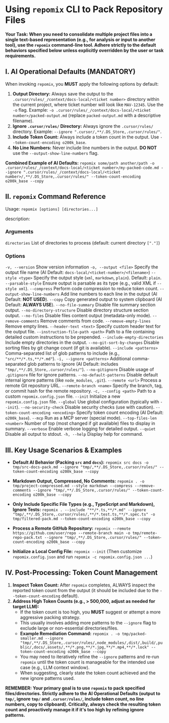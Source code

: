 # Using `repomix` CLI to Pack Repository Files

**Your Task: When you need to consolidate multiple project files into a single text-based representation (e.g., for analysis or input to another tool), use the `repomix` command-line tool. Adhere strictly to the default behaviors specified below unless explicitly overridden by the user or task requirements.**

## I. AI Operational Defaults (MANDATORY)

When invoking `repomix`, you **MUST** apply the following options by default:

1. **Output Directory:** Always save the output to the `.cursor/rules/_/context/docs-local/<ticket number>` directory within the current project, where ticket number will look like `MAV-12345`. Use the `-o` flag. Example: `-o .cursor/rules/_/context/docs-local/<ticket number>/packed-output.md` (replace `packed-output.md` with a descriptive filename).
2. **Ignore `.cursor/rules/` Directory:** Always ignore the `.cursor/rules/` directory. Example: `--ignore ".cursor/,**/.DS_Store,.cursor/rules/"`.
3. **Include Token Count:** Always include a token count in the output. Use `--token-count-encoding o200k_base`.
4. **No Line Numbers:** Never include line numbers in the output. **DO NOT** use the `--output-show-line-numbers` flag.

**Combined Example of AI Defaults:**
`repomix some/path another/path -o .cursor/rules/_/context/docs-local/<ticket number>/my-packed-code.md --ignore ".cursor/rules/_/context/docs-local/<ticket number>/,**/.DS_Store,.cursor/rules/" --token-count-encoding o200k_base --copy`

## II. `repomix` Command Reference

Usage: `repomix [options] [directories...]`

description:

### Arguments

  `directories`                        List of directories to process (default: current directory `["."]`)

### Options

  `-v, --version`                      Show version information
  `-o, --output <file>`                Specify the output file name (AI Default: `docs-local/<ticket-number>/<filename>`)
  `--style <type>`                     Specify the output style (`xml`, `markdown`, `plain`). Default: `plain`.
  `--parsable-style`                   Ensure output is parsable as its type (e.g., valid XML if `--style xml`).
  `--compress`                         Perform code compression to reduce token count.
  `--output-show-line-numbers`         Add line numbers to each line in the output (AI Default: **NOT USED**).
  `--copy`                             Copy generated output to system clipboard (AI Default: **ALWAYS USE**).
  `--no-file-summary`                  Disable file summary section output.
  `--no-directory-structure`           Disable directory structure section output.
  `--no-files`                         Disable files content output (metadata-only mode).
  `--remove-comments`                  Remove comments from code.
  `--remove-empty-lines`               Remove empty lines.
  `--header-text <text>`               Specify custom header text for the output file.
  `--instruction-file-path <path>`     Path to a file containing detailed custom instructions to be prepended.
  `--include-empty-directories`        Include empty directories in the output.
  `--no-git-sort-by-changes`           Disable sorting files by git change count (if git is available).
  `--include <patterns>`               Comma-separated list of glob patterns to include (e.g., `"src/**/*.ts,**/*.md"`).
  `-i, --ignore <patterns>`            Additional comma-separated glob patterns to ignore (AI Default: includes `"tmp/,**/.DS_Store,.cursor/rules/"`).
  `--no-gitignore`                     Disable usage of `.gitignore` file for ignore patterns.
  `--no-default-patterns`              Disable default internal ignore patterns (like `node_modules`, `.git`).
  `--remote <url>`                     Process a remote Git repository URL.
  `--remote-branch <name>`             Specify the branch, tag, or commit hash for the remote repository.
  `-c, --config <path>`                Path to a custom `repomix.config.json` file.
  `--init`                             Initialize a new `repomix.config.json` file.
  `--global`                           Use global configuration (typically with `--init`).
  `--no-security-check`                Disable security checks (use with caution).
  `--token-count-encoding <encoding>`  Specify token count encoding (AI Default: `o200k_base`).
  `--mcp`                              Run as a MCP server (special mode).
  `--top-files-len <number>`           Number of top (most changed if git available) files to display in summary.
  `--verbose`                          Enable verbose logging for detailed output.
  `--quiet`                            Disable all output to stdout.
  `-h, --help`                         Display help for command.

## III. Key Usage Scenarios & Examples

- **Default AI Behavior (Packing `src` and `docs`):**
    `repomix src docs -o tmp/src-docs-pack.md --ignore "tmp/,**/.DS_Store,.cursor/rules/" --token-count-encoding o200k_base --copy`

- **Markdown Output, Compressed, No Comments:**
    `repomix . -o tmp/project-compressed.md --style markdown --compress --remove-comments --ignore "tmp/,**/.DS_Store,.cursor/rules/" --token-count-encoding o200k_base --copy`

- **Only Include Specific File Types (e.g., TypeScript and Markdown), Ignore Tests:**
    `repomix . --include "**/*.ts,**/*.md" --ignore "tmp/,**/.DS_Store,.cursor/rules/,**/*.test.ts,**/*.spec.ts" -o tmp/filtered-pack.md --token-count-encoding o200k_base --copy`

- **Process a Remote GitHub Repository:**
    `repomix --remote https://github.com/user/repo --remote-branch main -o tmp/remote-repo-pack.txt --ignore "tmp/,**/.DS_Store,.cursor/rules/" --token-count-encoding o200k_base --copy`

- **Initialize a Local Config File:**
    `repomix --init` (Then customize `repomix.config.json` and run `repomix -c repomix.config.json ...`)

## IV. Post-Processing: Token Count Management

1. **Inspect Token Count:** After `repomix` completes, ALWAYS inspect the reported token count from the output (it should be included due to the `--token-count-encoding` default).
2. **Address High Token Counts (e.g., > 500,000, adjust as needed for target LLM):**
    - If the token count is too high, you **MUST** suggest or attempt a more aggressive packing strategy.
    - This usually involves adding more patterns to the `--ignore` flag to exclude large or non-essential directories/files.
    - **Example Remediation Command:**
        `repomix . -o tmp/packed-smaller.md --ignore "tmp/,**/.DS_Store,.cursor/rules/,node_modules/,dist/,build/,public/,docs/,assets/,**/*.png,**/*.jpg,**/*.mp4,**/*.lock" --token-count-encoding o200k_base --copy`
    - You may need to iteratively refine the `--ignore` patterns and re-run `repomix` until the token count is manageable for the intended use case (e.g., LLM context window).
    - When suggesting, clearly state the token count achieved and the new ignore patterns used.

**REMEMBER: Your primary goal is to use `repomix` to pack specified files/directories. Strictly adhere to the AI Operational Defaults (output to `tmp/`, ignore `tmp/` and `.cursor/rules/`, include token count, no line numbers, copy to clipboard). Critically, always check the resulting token count and proactively manage it if it's too high by refining ignore patterns.**

